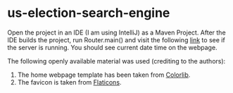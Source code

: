 # us-election-search-engine

Open the project in an IDE (I am using IntelliJ) as a Maven Project. After the IDE builds the project, run Router.main() and visit the following [link](http://localhost:4567/hello) to see if the server is running. You should see current date time on the webpage.

The following openly available material was used (crediting to the authors):
1. The home webpage template has been taken from [Colorlib](https://colorlib.com/wp/).
2. The favicon is taken from [Flaticons](https://www.flaticon.com/authors/vectors-market).
